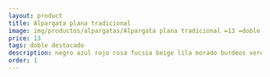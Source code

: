 ```yaml
---
layout: product
title: Alpargata plana tradicional 
image: img/productos/alpargatas/Alpargata plana tradicional =13 =doble destacado=negro azul rojo rosa fucsia beige lila morado burdeos verde kaki amarillo marrón.webp
price: 13 
tags: doble destacado
description: negro azul rojo rosa fucsia beige lila morado burdeos verde kaki amarillo marrón
order: 1
---
```

